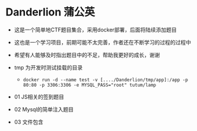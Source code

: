# Danderlion 蒲公英

- 这是一个简单地CTF题目集合，采用docker部署，后面将陆续添加题目
- 这也是一个学习项目，前期可能不太完善，作者还在不断学习的过程的过程中
- 希望有人能够及时指出题目中的不足，帮助我更好的成长，谢谢


- tmp 为开发时测试挂载的目录
  - `docker run -d --name test -v [..../Danderlion/tmp/app]:/app -p 80:80 -p 3306:3306 -e MYSQL_PASS="root" tutum/lamp`
- 01  JS相关的签到题目
- 02  Mysql的简单注入题目
- 03  文件包含



